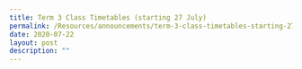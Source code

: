 ```yaml
---
title: Term 3 Class Timetables (starting 27 July)
permalink: /Resources/announcements/term-3-class-timetables-starting-27-july/
date: 2020-07-22
layout: post
description: ""
---
```

